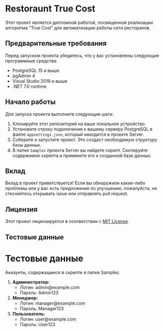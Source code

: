 <h1>Restoraunt True Cost</h1>

<p>Этот проект является дипломной работой, посвященной реализации алгоритма "True Cost" для автоматизации работы сети ресторанов.</p>

<h2>Предварительные требования</h2>

<p>Перед запуском проекта убедитесь, что у вас установлены следующие программные средства:</p>

<ul>
  <li>PostgreSQL 15 и выше</li>
  <li>pgAdmin 4</li>
  <li>Visual Studio 2019 и выше</li>
  <li>.NET 7.0 runtime</li>
</ul>

<h2>Начало работы</h2>

<p>Для запуска проекта выполните следующие шаги:</p>

<ol>
  <li>Клонируйте этот репозиторий на ваше локальное устройство.</li>
  <li>Установите строку подключения к вашему серверу PostgreSQL в файле <code>appsettings.json</code>, который находится в проекте Server.</li>
  <li>Соберите и запустите проект. Это создаст необходимую структуру базы данных.</li>
  <li>В папке <code>Samples</code> проекта Server вы найдете скрипт. Скопируйте содержимое скрипта и примените его к созданной базе данных.</li>
</ol>

<h2>Вклад</h2>

<p>Вклад в проект приветствуется! Если вы обнаружили какие-либо проблемы или у вас есть предложения по улучшению, пожалуйста, не стесняйтесь открывать issue или отправлять pull request.</p>

<h2>Лицензия</h2>

<p>Этот проект лицензируется в соответствии с <a href="LICENSE">MIT License</a>.</p>

<h2>Тестовые данные</h2>

<h1>Тестовые данные</h1>

<p>Аккаунты, содержащиеся в скрипте в папке Samples:</p>

<ol>
  <li>
    <strong>Администратор:</strong>
    <ul>
      <li>Логин: admin@example.com</li>
      <li>Пароль: Admin123</li>
    </ul>
  </li>
  <li>
    <strong>Менеджер:</strong>
    <ul>
      <li>Логин: manager@example.com</li>
      <li>Пароль: Manager123</li>
    </ul>
  </li>
  <li>
    <strong>Пользователь:</strong>
    <ul>
      <li>Логин: user@example.com</li>
      <li>Пароль: User123</li>
    </ul>
  </li>
</ol>

